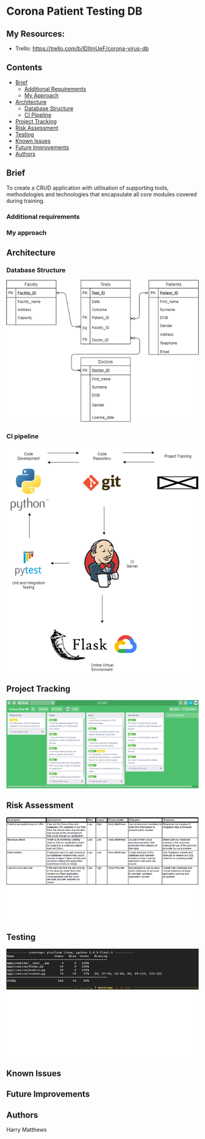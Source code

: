 # Corona Patient Testing DB

## My Resources:
* Trello: https://trello.com/b/lDIlmUeF/corona-virus-db

## Contents
* [Brief](#brief)
   * [Additional Requirements](#additional-requirements)
   * [My Approach](#my-approach)
* [Architecture](#architecture)
   * [Database Structure](#database-structure)
   * [CI Pipeline](#ci-pipeline)
* [Project Tracking](#project-tracking)
* [Risk Assessment](#risk-assessment)
* [Testing](#testing)
* [Known Issues](#known-issues)
* [Future Improvements](#future-improvements)
* [Authors](#authors)

## Brief

To create a CRUD application with utilisation of supporting tools,
methodologies and technologies that encapsulate all core modules
covered during training.

### Additional requirements

### My approach

## Architecture

### Database Structure

![ERD][erd]

### CI pipeline

![CI][ci]

## Project Tracking

![Trello][trello]

## Risk Assessment

![RiskAssessment][riskassessment]

## Testing

![Coverage][coverage]

## Known Issues

## Future Improvements

## Authors

Harry Matthews

[erd]: https://github.com/HMatthewsQA/FundamentalProject/blob/master/Documents/ProjectERD.png?raw=true "Database ERD"
[riskassessment]: https://github.com/HMatthewsQA/FundamentalProject/blob/master/Documents/RiskAssessment.png?raw=true "Risk Assessment"
[trello]: https://github.com/HMatthewsQA/FundamentalProject/blob/master/Documents/Trello%20Dev/Trello4.png?raw=true "Trello Board"
[ci]: https://github.com/HMatthewsQA/FundamentalProject/blob/master/Documents/CIPipeline.png?raw=true "CI Pipeline"
[coverage]: https://github.com/HMatthewsQA/FundamentalProject/blob/master/Documents/coverage.png?raw=true "coverage"